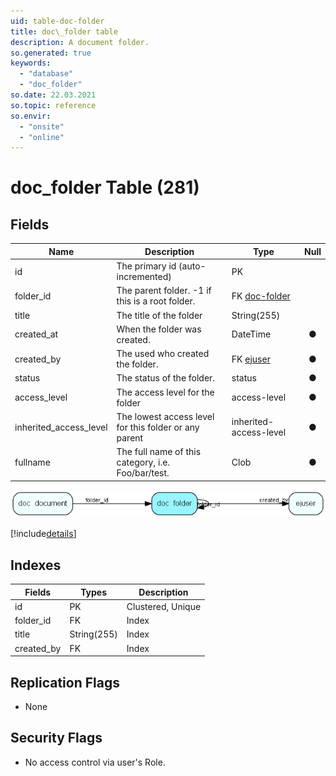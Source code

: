 ```yaml
---
uid: table-doc-folder
title: doc\_folder table
description: A document folder.
so.generated: true
keywords:
  - "database"
  - "doc_folder"
so.date: 22.03.2021
so.topic: reference
so.envir:
  - "onsite"
  - "online"
---
```


# doc\_folder Table (281)

## Fields

| Name | Description | Type | Null |
|------|-------------|------|:----:|
|id|The primary id (auto-incremented)|PK| |
|folder\_id|The parent folder. -1 if this is a root folder.|FK [doc-folder](doc-folder.md)| |
|title|The title of the folder|String(255)| |
|created\_at|When the folder was created.|DateTime|&#x25CF;|
|created\_by|The used who created the folder.|FK [ejuser](ejuser.md)|&#x25CF;|
|status|The status of the folder.|status|&#x25CF;|
|access\_level|The access level for the folder|access-level|&#x25CF;|
|inherited\_access\_level|The lowest access level for this folder or any parent|inherited-access-level|&#x25CF;|
|fullname|The full name of this category, i.e. Foo/bar/test.|Clob|&#x25CF;|


![doc_folder table relationship diagram](./media/doc_folder.png)

[!include[details](./includes/doc-folder.md)]

## Indexes

| Fields | Types | Description |
|--------|-------|-------------|
|id |PK |Clustered, Unique |
|folder\_id |FK |Index |
|title |String(255) |Index |
|created\_by |FK |Index |

## Replication Flags

* None

## Security Flags

* No access control via user's Role.

